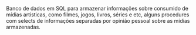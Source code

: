 Banco de dados em SQL para armazenar informações sobre consumido de mídias artisticas, como filmes, jogos, livros, séries e etc, alguns procedures com selects de informações separadas por opinião pessoal sobre as mídias armazenadas.

